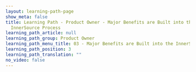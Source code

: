```yaml
---
layout: learning-path-page
show_meta: false
title: Learning Path - Product Owner - Major Benefits are Built into the
  InnerSource Process
learning_path_article: null
learning_path_group: Product Owner
learning_path_menu_title: 03 - Major Benefits are Built into the InnerSource Process
learning_path_position: 3
learning_path_translation: ""
no_video: false
---
```

<!--- This file autogenerated from https://github.com/InnerSourceCommons/InnerSourceLearningPath/blob/master/scripts/generate_learning_path_markdown.js -->